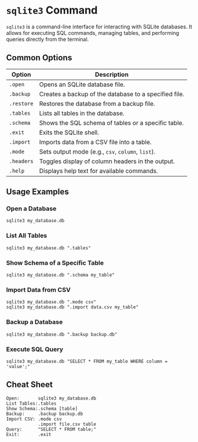 # `sqlite3` Command

`sqlite3` is a command-line interface for interacting with SQLite databases. It allows for executing SQL commands, managing tables, and performing queries directly from the terminal.

## Common Options

| Option       | Description                                                 |
|--------------|-------------------------------------------------------------|
| `.open`      | Opens an SQLite database file.                              |
| `.backup`    | Creates a backup of the database to a specified file.       |
| `.restore`   | Restores the database from a backup file.                   |
| `.tables`    | Lists all tables in the database.                           |
| `.schema`    | Shows the SQL schema of tables or a specific table.         |
| `.exit`      | Exits the SQLite shell.                                     |
| `.import`    | Imports data from a CSV file into a table.                  |
| `.mode`      | Sets output mode (e.g., `csv`, `column`, `list`).           |
| `.headers`   | Toggles display of column headers in the output.            |
| `.help`      | Displays help text for available commands.                  |

## Usage Examples

### Open a Database

```shell
sqlite3 my_database.db
```

### List All Tables

```shell
sqlite3 my_database.db ".tables"
```

### Show Schema of a Specific Table

```shell
sqlite3 my_database.db ".schema my_table"
```

### Import Data from CSV

```shell
sqlite3 my_database.db ".mode csv"
sqlite3 my_database.db ".import data.csv my_table"
```

### Backup a Database

```shell
sqlite3 my_database.db ".backup backup.db"
```

### Execute SQL Query

```shell
sqlite3 my_database.db "SELECT * FROM my_table WHERE column = 'value';"
```

## Cheat Sheet

```plaintext
Open:       sqlite3 my_database.db
List Tables:.tables
Show Schema:.schema [table]
Backup:     .backup backup.db
Import CSV: .mode csv
            .import file.csv table
Query:      "SELECT * FROM table;"
Exit:       .exit
```
